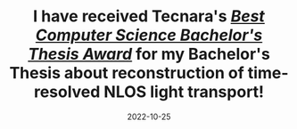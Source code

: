 ---
title: I have received Tecnara's <em><a href="https://tecnara.es/exito-de-vive-tecnara-2022/">Best Computer Science Bachelor's Thesis Award</a></em> for my Bachelor's Thesis about reconstruction of time-resolved NLOS light transport!
date: 2022-10-25
---